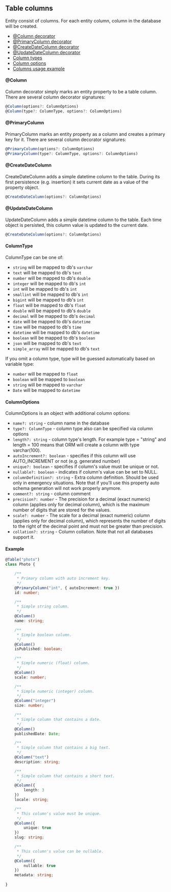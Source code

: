## Table columns

Entity consist of columns. For each entity column, column in the database will be created.

* [@Column decorator](#@column)
* [@PrimaryColumn decorator](#@primary-column)
* [@CreateDateColumn decorator](#@create-date-column)
* [@UpdateDateColumn decorator](#@update-date-column)
* [Column types](#column-type)
* [Column options](#column-options)
* [Columns usage example](#example)

#### @Column

Column decorator simply marks an entity property to be a table column.
There are several column decorator signatures:

```typescript
@Column(options?: ColumnOptions)
@Column(type?: ColumnType, options?: ColumnOptions)
```

#### @PrimaryColumn

PrimaryColumn marks an entity property as a column and creates a primary key for it.
There are several column decorator signatures:

```typescript
@PrimaryColumn(options?: ColumnOptions)
@PrimaryColumn(type?: ColumnType, options?: ColumnOptions)
```

#### @CreateDateColumn

CreateDateColumn adds a simple datetime column to the table. During its first persistence (e.g. insertion) it
sets current date as a value of the property object.

```typescript
@CreateDateColumn(options?: ColumnOptions)
```

#### @UpdateDateColumn

UpdateDateColumn adds a simple datetime column to the table. Each time object is persisted, this column value is updated
to the current date.

```typescript
@CreateDateColumn(options?: ColumnOptions)
```

#### ColumnType

ColumnType can be one of:

* `string` will be mapped to db's `varchar`
* `text` will be mapped to db's `text`
* `number` will be mapped to db's `double`
* `integer` will be mapped to db's `int`
* `int` will be mapped to db's `int`
* `smallint` will be mapped to db's `int`
* `bigint` will be mapped to db's `int`
* `float` will be mapped to db's `float`
* `double` will be mapped to db's `double`
* `decimal` will be mapped to db's `decimal`
* `date` will be mapped to db's `datetime`
* `time` will be mapped to db's `time`
* `datetime` will be mapped to db's `datetime`
* `boolean` will be mapped to db's `boolean`
* `json` will be mapped to db's `text`
* `simple_array` will be mapped to db's `text`

If you omit a column type, type will be guessed automatically based on variable type:

* `number` will be mapped to `float`
* `boolean` will be mapped to `boolean`
* `string` will be mapped to `varchar`
* `Date` will be mapped to `datetime`

#### ColumnOptions

ColumnOptions is an object with additional column options:

* `name?: string` - column name in the database
* `type?: ColumnType` - column type also can be specified via column options
* `length?: string` - column type's length. For example type = "string" and length = 100 means that ORM will create a
 column with type varchar(100).
* `autoIncrement?: boolean` - specifies if this column will use AUTO_INCREMENT or not (e.g. generated number)
* `unique?: boolean` - specifies if column's value must be unique or not.
* `nullable?: boolean` - indicates if column's value can be set to NULL.
* `columnDefinition?: string` - Extra column definition. Should be used only in emergency situations.
Note that if you'll use this property auto schema generation will not work properly anymore.
* `comment?: string` - column comment
* `precision?: number` - The precision for a decimal (exact numeric) column (applies only for decimal column), which is the maximum
number of digits that are stored for the values.
* `scale?: number` - The scale for a decimal (exact numeric) column (applies only for decimal column), which represents the number
of digits to the right of the decimal point and must not be greater than precision.
* `collation?: string` - Column collation. Note that not all databases support it.

#### Example

```typescript
@Table("photo")
class Photo {

    /**
     * Primary column with auto increment key.
     */
    @PrimaryColumn("int", { autoIncrement: true })
    id: number;

    /**
     * Simple string column.
     */
    @Column()
    name: string;

    /**
     * Simple boolean column.
     */
    @Column()
    isPublished: boolean;

    /**
     * Simple numeric (float) column.
     */
    @Column()
    scale: number;

    /**
     * Simple numeric (integer) column.
     */
    @Column("integer")
    size: number;

    /**
     * Simple column that contains a date.
     */
    @Column()
    publishedDate: Date;

    /**
     * Simple column that contains a big text.
     */
    @Column("text")
    description: string;

    /**
     * Simple column that contains a short text.
     */
    @Column({
        length: 3
    })
    locale: string;

    /**
     * This column's value must be unique.
     */
    @Column({
        unique: true
    })
    slug: string;

    /**
     * This column's value can be nullable.
     */
    @Column({
        nullable: true
    })
    metadata: string;
    
}
```
